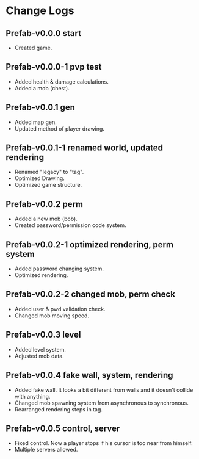 # Change Logs

## Prefab-v0.0.0 start

- Created game.

## Prefab-v0.0.0-1 pvp test

- Added health & damage calculations.
- Added a mob (chest).

## Prefab-v0.0.1 gen

- Added map gen.
- Updated method of player drawing.

## Prefab-v0.0.1-1 renamed world, updated rendering

- Renamed "legacy" to "tag".
- Optimized Drawing.
- Optimized game structure.

## Prefab-v0.0.2 perm

- Added a new mob (bob).
- Created password/permission code system.

## Prefab-v0.0.2-1 optimized rendering, perm system

- Added password changing system.
- Optimized rendering.

## Prefab-v0.0.2-2 changed mob, perm check

- Added user & pwd validation check.
- Changed mob moving speed.

## Prefab-v0.0.3 level

- Added level system.
- Adjusted mob data.

## Prefab-v0.0.4 fake wall, system, rendering

- Added fake wall. It looks a bit different from walls and it doesn't collide with anything.
- Changed mob spawning system from asynchronous to synchronous.
- Rearranged rendering steps in tag.

## Prefab-v0.0.5 control, server

- Fixed control. Now a player stops if his cursor is too near from himself.
- Multiple servers allowed.
